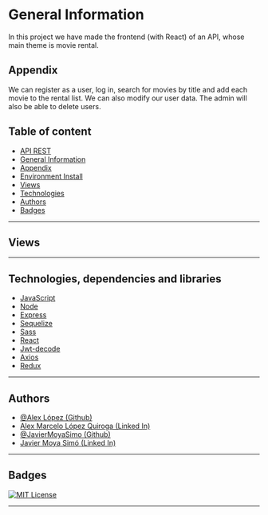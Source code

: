 # General Information

In this project we have made the frontend (with React) of an API, whose main theme is movie rental.
## Appendix

We can register as a user, log in, search for movies by title and add each movie to the rental list. We can also modify our user data. The admin will also be able to delete users.

## Table of content
- [API REST](#api-rest)
- [General Information](#general-information)   
- [Appendix](#appendix)     
- [Environment Install](#environment-install)
- [Views](#views) 
- [Technologies](#technologies-dependencies-and-libraries)      
- [Authors](#authors)   
- [Badges](#badges)   

***

## Views








***

##  Technologies, dependencies and libraries
-   [JavaScript](https://www.javascript.com/)
-   [Node](https://nodejs.org/en/)
-   [Express](https://expressjs.com/)
-   [Sequelize](https://sequelize.org/)
-   [Sass](https://sass-lang.com/)
-   [React](https://es.reactjs.org/)
-   [Jwt-decode](https://jwt.io/)
-   [Axios](https://axios-http.com//)
-   [Redux](https://redux.js.org//)


***
## Authors

- [@Alex López (Github)](https://github.com/Coquixo)
- [Alex Marcelo López Quiroga (Linked In)](https://www.linkedin.com/in/alex-marcelo-l%C3%B3pez-quiroga-05a7b2194/)
- [@JavierMoyaSimo (Github)](https://github.com/JavierMoyaSimo)
- [Javier Moya Simó (Linked In)](https://www.linkedin.com/in/javier-moya-simo/)
***
## Badges

[![MIT License](https://img.shields.io/badge/License-MIT-green.svg)](https://choosealicense.com/licenses/mit/)
***